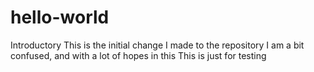# hello-world
Introductory
This is the initial change I made to the repository
I am a bit confused, and with a lot of hopes in this
This is just for testing

